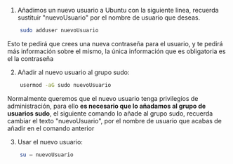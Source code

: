 
1.  Añadimos un nuevo usuario a Ubuntu con la siguiente linea, recuerda sustituir "nuevoUsuario" por el nombre de usuario que deseas.
```bash
	sudo adduser nuevoUsuario
```

Esto te pedirá que crees una nueva contraseña para el usuario, y te pedirá más información sobre el mismo, la única información que es obligatoria es el la contraseña

2.  Añadir al nuevo usuario al grupo sudo:
```bash
	usermod -aG sudo nuevoUsuario
```

Normalmente queremos que el nuevo usuario tenga privilegios de administración, para ello **es necesario que lo añadamos al grupo de usuarios sudo**, el siguiente comando lo añade al grupo sudo, recuerda cambiar el texto "nuevoUsuario", por el nombre de usuario que acabas de añadir en el comando anterior

3.  Usar el nuevo usuario:
```bash
	su – nuevoUsuario
```